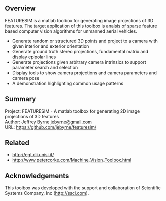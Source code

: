 Overview
--------

FEATURESIM is a matlab toolbox for generating image projections of 3D features.  The target application 
of this toolbox is analsis of sparse feature based computer vision algorithms for unmanned aerial vehicles.

* Generate random or structured 3D points and project to a camera with given interior and exterior orientation
* Generate ground truth stereo projections, fundamental matrix and display epipolar lines
* Generate projections given arbitrary camera intrinsics to support parameter search and selection
* Display tools to show camera projections and camera parameters and camera pose
* A demonstration highlighting common usage patterns


Summary 
-------
Project: FEATURESIM - A matlab toolbox for generating 2D image projections of 3D features  
Author: Jeffrey Byrne <jebyrne@gmail.com>  
URL: https://github.com/jebyrne/featuresim/  


Related
-------
* http://egt.dii.unisi.it/
* http://www.petercorke.com/Machine_Vision_Toolbox.html


Acknowledgements
----------------
This toolbox was developed with the support and collaboration of Scientific Systems Company, Inc (http://ssci.com).

